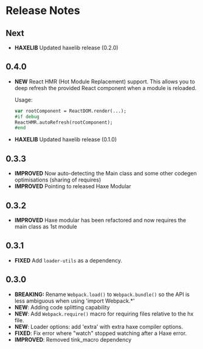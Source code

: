 # Release Notes

## Next

- **HAXELIB** Updated haxelib release (0.2.0)

## 0.4.0

- **NEW** React HMR (Hot Module Replacement) support.  This allows you to deep refresh the provided React component when a module is reloaded.

    Usage:

    ```haxe
    var rootComponent = ReactDOM.render(...);
    #if debug
    ReactHMR.autoRefresh(rootComponent);
    #end
    ```

- **HAXELIB** Updated haxelib release (0.1.0)

## 0.3.3

- **IMPROVED** Now auto-detecting the Main class and some other codegen optimisations  (sharing of requires)
- **IMPROVED** Pointing to released Haxe Modular

## 0.3.2

- **IMPROVED** Haxe modular has been refactored and now requires the main class as 1st module

## 0.3.1

- **FIXED** Add `loader-utils` as a dependency.

## 0.3.0

- **BREAKING:** Rename `Webpack.load()` to `Webpack.bundle()` so the API is less ambiguous when using 'import Webpack.*'
- **NEW**: Adding code splitting capability
- **NEW**: Add `Webpack.require()` macro for requiring files relative to the hx file.
- **NEW**: Loader options: add 'extra' with extra haxe compiler options.
- **FIXED**: Fix error where "watch" stopped watching after a Haxe error.
- **IMPROVED**: Removed tink_macro dependency
